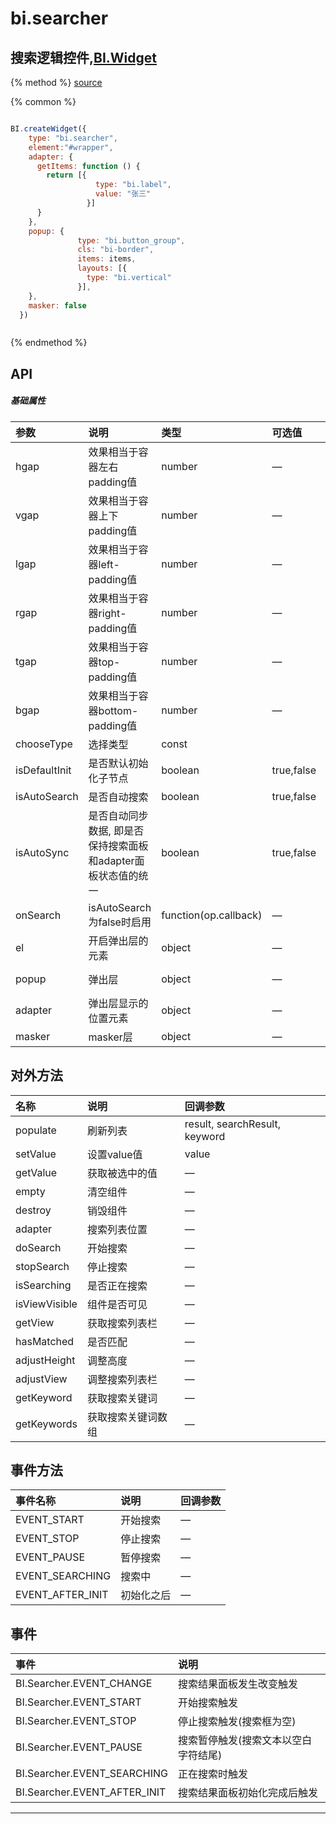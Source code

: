 # bi.searcher

## 搜索逻辑控件,[BI.Widget](/core/widget.md)

{% method %}
[source](https://jsfiddle.net/fineui/k6s24et1/)

{% common %}
```javascript

BI.createWidget({
    type: "bi.searcher",
    element:"#wrapper",
    adapter: {
      getItems: function () {
        return [{
                   type: "bi.label",
                   value: "张三"
                 }]
      }
    },
    popup: {
               type: "bi.button_group",
               cls: "bi-border",
               items: items,
               layouts: [{
                 type: "bi.vertical"
               }],
    },
    masker: false
  })



```

{% endmethod %}

## API
##### 基础属性
| 参数    | 说明           | 类型  | 可选值 | 默认值
| :------ |:-------------  | :-----| :----|:----
| hgap    | 效果相当于容器左右padding值    |    number  |  —|  0  |
| vgap    | 效果相当于容器上下padding值    |    number  | — |  0  |
| lgap    | 效果相当于容器left-padding值   |    number  |  —|  0  |
| rgap    | 效果相当于容器right-padding值  |    number  | — |  0  |
| tgap    | 效果相当于容器top-padding值    |    number  |  —|  0  |
| bgap    | 效果相当于容器bottom-padding值 |    number  |  —|  0  |
| chooseType | 选择类型 | const | | CHOOSE_TYPE_SINGLE |
| isDefaultInit | 是否默认初始化子节点 |boolean | true,false | false |
| isAutoSearch | 是否自动搜索 |boolean | true,false | true |
| isAutoSync | 是否自动同步数据, 即是否保持搜索面板和adapter面板状态值的统一 |boolean | true,false | true |
| onSearch | isAutoSearch为false时启用 | function(op.callback) | — | —|
| el | 开启弹出层的元素 | object | —  | {type: "bi.search_editor"}|
| popup | 弹出层 | object | — |{type: "bi.searcher_view"}|
| adapter | 弹出层显示的位置元素 | object | —| null| 
| masker | masker层 |  object | — | {offset: {}}|

## 对外方法
| 名称     | 说明                           |  回调参数     
| :------ |:-------------                  | :-----   
| populate | 刷新列表 | result, searchResult, keyword |
| setValue | 设置value值 | value |
| getValue | 获取被选中的值 |—|
| empty| 清空组件|—|
| destroy| 销毁组件|—|
| adapter | 搜索列表位置 | — |
| doSearch | 开始搜索 | — | 
| stopSearch | 停止搜索  | —|
| isSearching | 是否正在搜索 | —|
| isViewVisible | 组件是否可见 | —|
| getView | 获取搜索列表栏 | —|
| hasMatched | 是否匹配 | —|
| adjustHeight | 调整高度 | —|
| adjustView| 调整搜索列表栏| —|
| getKeyword | 获取搜索关键词| —|
| getKeywords | 获取搜索关键词数组| —|


## 事件方法

| 事件名称| 说明| 回调参数 | 
| :------ |:-------------  | :-----
| EVENT_START | 开始搜索 | —|
| EVENT_STOP | 停止搜索 |  —|
| EVENT_PAUSE | 暂停搜索 | —|
| EVENT_SEARCHING | 搜索中| —|
| EVENT_AFTER_INIT | 初始化之后 | —|

## 事件
| 事件     | 说明                |
| :------ |:------------- |
|BI.Searcher.EVENT_CHANGE | 搜索结果面板发生改变触发   |
|BI.Searcher.EVENT_START |  开始搜索触发          |
|BI.Searcher.EVENT_STOP |  停止搜索触发(搜索框为空)   |
|BI.Searcher.EVENT_PAUSE |  搜索暂停触发(搜索文本以空白字符结尾)  |
|BI.Searcher.EVENT_SEARCHING |  正在搜索时触发 |
|BI.Searcher.EVENT_AFTER_INIT | 搜索结果面板初始化完成后触发 |

---


